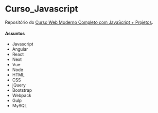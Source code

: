 # Curso_Javascript
Repositório do [Curso Web Moderno Completo com JavaScript + Projetos](https://www.udemy.com/course/curso-web/learn/lecture/8777988?start=15#overview). 

#### Assuntos
* Javascript
* Angular
* React
* Next
* Vue
* Node
* HTML
* CSS
* jQuery
* Bootstrap
* Webpack
* Gulp
* MySQL
